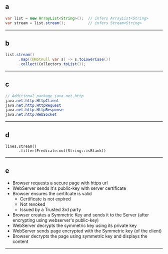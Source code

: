  ## a
```java
var list = new ArrayList<String>();  // infers ArrayList<String>
var stream = list.stream();          // infers Stream<String>
```
----

## b
```java
list.stream()
      .map((@Notnull var s) -> s.toLowerCase())
      .collect(Collectors.toList());
```
----
## c
```java
// Additional package java.net.http
java.net.http.HttpClient
java.net.http.HttpRequest
java.net.http.HttpResponse
java.net.http.WebSocket
```
----

## d
```
lines.stream()
      .filter(Predicate.not(String::isBlank))
```

----

## e
* Browser requests a secure page with https url
* WebServer sends it's public-key with server certificate
* Browser ensures the certifcate is valid
  * Certificate is not expired
  * Not revoked
  * Issued by a Trusted 3rd party
* Browser creates a Symmetric Key and sends it to the Server (after encrypting using webserver's public-key)
* WebServer decrypts the symmetric key using its private key
* WebServer sends page encrypted with the Symmetric key (of the client)
* Browser decrypts the page using symmetric key and displays the content

----